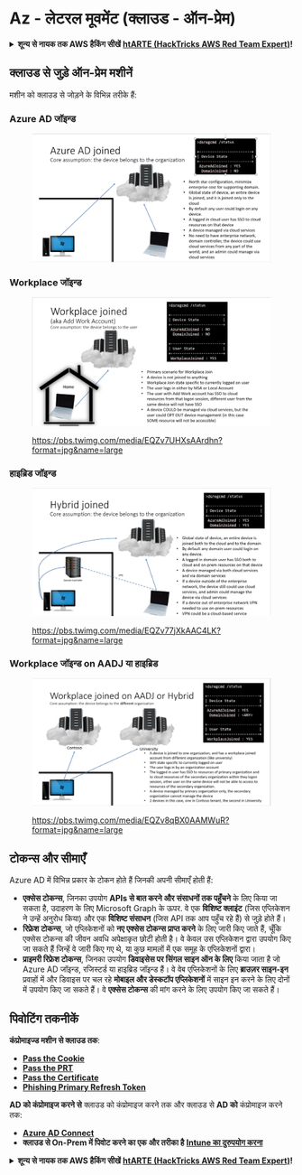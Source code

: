 # Az - लेटरल मूवमेंट (क्लाउड - ऑन-प्रेम)

<details>

<summary><strong>शून्य से नायक तक AWS हैकिंग सीखें</strong> <a href="https://training.hacktricks.xyz/courses/arte"><strong>htARTE (HackTricks AWS Red Team Expert)</strong></a><strong>!</strong></summary>

HackTricks का समर्थन करने के अन्य तरीके:

* यदि आप अपनी **कंपनी का विज्ञापन HackTricks में देखना चाहते हैं** या **HackTricks को PDF में डाउनलोड करना चाहते हैं** तो [**सब्सक्रिप्शन प्लान्स**](https://github.com/sponsors/carlospolop) देखें!
* [**आधिकारिक PEASS & HackTricks स्वैग**](https://peass.creator-spring.com) प्राप्त करें
* [**The PEASS Family**](https://opensea.io/collection/the-peass-family) की खोज करें, हमारा विशेष [**NFTs**](https://opensea.io/collection/the-peass-family) संग्रह
* 💬 [**Discord समूह**](https://discord.gg/hRep4RUj7f) में **शामिल हों** या [**टेलीग्राम समूह**](https://t.me/peass) में या **Twitter** 🐦 पर मुझे **फॉलो** करें [**@carlospolopm**](https://twitter.com/carlospolopm)**.**
* **अपनी हैकिंग ट्रिक्स साझा करें, HackTricks** [**HackTricks**](https://github.com/carlospolop/hacktricks) और [**HackTricks Cloud**](https://github.com/carlospolop/hacktricks-cloud) github repos में PRs सबमिट करके.

</details>

## क्लाउड से जुड़े ऑन-प्रेम मशीनें

मशीन को क्लाउड से जोड़ने के विभिन्न तरीके हैं:

### Azure AD जॉइन्ड

<figure><img src="../../../.gitbook/assets/image (3) (1) (2) (1).png" alt=""><figcaption></figcaption></figure>

### Workplace जॉइन्ड

<figure><img src="../../../.gitbook/assets/image (1) (6).png" alt=""><figcaption><p><a href="https://pbs.twimg.com/media/EQZv7UHXsAArdhn?format=jpg&#x26;name=large">https://pbs.twimg.com/media/EQZv7UHXsAArdhn?format=jpg&#x26;name=large</a></p></figcaption></figure>

### हाइब्रिड जॉइन्ड

<figure><img src="../../../.gitbook/assets/image (3) (2) (2).png" alt=""><figcaption><p><a href="https://pbs.twimg.com/media/EQZv77jXkAAC4LK?format=jpg&#x26;name=large">https://pbs.twimg.com/media/EQZv77jXkAAC4LK?format=jpg&#x26;name=large</a></p></figcaption></figure>

### Workplace जॉइन्ड on AADJ या हाइब्रिड

<figure><img src="../../../.gitbook/assets/image (4) (3).png" alt=""><figcaption><p><a href="https://pbs.twimg.com/media/EQZv8qBX0AAMWuR?format=jpg&#x26;name=large">https://pbs.twimg.com/media/EQZv8qBX0AAMWuR?format=jpg&#x26;name=large</a></p></figcaption></figure>

## टोकन्स और सीमाएँ <a href="#tokens-and-limitations" id="tokens-and-limitations"></a>

Azure AD में विभिन्न प्रकार के टोकन होते हैं जिनकी अपनी सीमाएँ होती हैं:

* **एक्सेस टोकन्स**, जिनका उपयोग **APIs से बात करने और संसाधनों तक पहुँचने** के लिए किया जा सकता है, उदाहरण के लिए Microsoft Graph के ऊपर. वे एक **विशिष्ट क्लाइंट** (जिस एप्लिकेशन ने उन्हें अनुरोध किया) और एक **विशिष्ट संसाधन** (जिस API तक आप पहुँच रहे हैं) से जुड़े होते हैं।
* **रिफ्रेश टोकन्स**, जो एप्लिकेशनों को **नए एक्सेस टोकन्स प्राप्त करने** के लिए जारी किए जाते हैं, चूँकि एक्सेस टोकन्स की जीवन अवधि अपेक्षाकृत छोटी होती है। वे केवल उस एप्लिकेशन द्वारा उपयोग किए जा सकते हैं जिन्हें वे जारी किए गए थे, या कुछ मामलों में एक समूह के एप्लिकेशनों द्वारा।
* **प्राइमरी रिफ्रेश टोकन्स**, जिनका उपयोग **डिवाइसेस पर सिंगल साइन ऑन के लिए** किया जाता है जो Azure AD जॉइन्ड, रजिस्टर्ड या हाइब्रिड जॉइन्ड हैं। वे वेब एप्लिकेशनों के लिए **ब्राउज़र साइन-इन** प्रवाहों में और डिवाइस पर चल रहे **मोबाइल और डेस्कटॉप एप्लिकेशनों** में साइन इन करने के लिए दोनों में उपयोग किए जा सकते हैं। वे **एक्सेस टोकन्स** की मांग करने के लिए उपयोग किए जा सकते हैं।

## पिवोटिंग तकनीकें

**कंप्रोमाइज्ड मशीन से क्लाउड तक**:

* [**Pass the Cookie**](az-pass-the-cookie.md)
* [**Pass the PRT**](pass-the-prt.md)
* [**Pass the Certificate**](az-pass-the-certificate.md)
* [**Phishing Primary Refresh Token**](az-phishing-primary-refresh-token-microsoft-entra.md)

**AD को कंप्रोमाइज करने से** क्लाउड को कंप्रोमाइज करने तक और क्लाउड से **AD को** कंप्रोमाइज करने तक:

* [**Azure AD Connect**](azure-ad-connect-hybrid-identity/)
* **क्लाउड से On-Prem में पिवोट करने का एक और तरीका है** [**Intune का दुरुपयोग करना**](../intune.md)

<details>

<summary><strong>शून्य से नायक तक AWS हैकिंग सीखें</strong> <a href="https://training.hacktricks.xyz/courses/arte"><strong>htARTE (HackTricks AWS Red Team Expert)</strong></a><strong>!</strong></summary>

HackTricks का समर्थन करने के अन्य तरीके:

* यदि आप अपनी **कंपनी का विज्ञापन HackTricks में देखना चाहते हैं** या **HackTricks को PDF में डाउनलोड करना चाहते हैं** तो [**सब्सक्रिप्शन प्लान्स**](https://github.com/sponsors/carlospolop) देखें!
* [**आधिकारिक PEASS & HackTricks स्वैग**](https://peass.creator-spring.com) प्राप्त करें
* [**The PEASS Family**](https://opensea.io/collection/the-peass-family) की खोज करें, हमारा विशेष [**NFTs**](https://opensea.io/collection/the-peass-family) संग्रह
* 💬 [**Discord समूह**](https://discord.gg/hRep4RUj7f) में **शामिल हों** या [**टेलीग्राम समूह**](https://t.me/peass) में या **Twitter** 🐦 पर मुझे **फॉलो** करें [**@carlospolopm**](https://twitter.com/carlospolopm)**.**
* **अपनी हैकिंग ट्रिक्स साझा करें, HackTricks** [**HackTricks**](https://github.com/carlospolop/hacktricks) और [**HackTricks Cloud**](https://github.com/carlospolop/hacktricks-cloud) github repos में PRs सबमिट करके.

</details>

